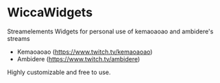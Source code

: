# WiccaWidgets

Streamelements Widgets for personal use of kemaoaoao and ambidere's streams

- Kemaoaoao (https://www.twitch.tv/kemaoaoao)
- Ambidere (https://www.twitch.tv/ambidere)

Highly customizable and free to use.
